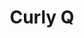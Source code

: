 ---
pid: RS315
title: Curly Q
location_transcription: West Philly
zipcode: '20002'
outside_phl: 'Washington DC '
neighborhood: 
age: '27'
age_range: 20-29
instagram: 
image_file_name: RS_315.jpg
proposal_transcription: 
topic: Unknown
topic_summary: '0'
type: Other No Form
keywords_other: 
credit: 
image_labels: 
twitter: 
facebook: 
permalink: "/monuments/rs315/"
layout: item-page
---